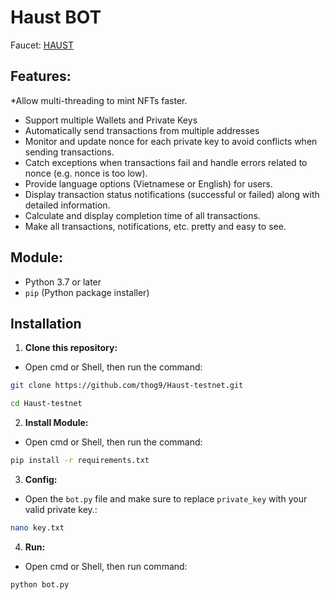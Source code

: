 # Haust BOT
Faucet: [HAUST](https://faucet.haust.app/)

## Features:

*Allow multi-threading to mint NFTs faster.

- Support multiple Wallets and Private Keys
- Automatically send transactions from multiple addresses
- Monitor and update nonce for each private key to avoid conflicts when sending transactions.
- Catch exceptions when transactions fail and handle errors related to nonce (e.g. nonce is too low).
- Provide language options (Vietnamese or English) for users.
- Display transaction status notifications (successful or failed) along with detailed information.
- Calculate and display completion time of all transactions.
- Make all transactions, notifications, etc. pretty and easy to see.

## Module:

- Python 3.7 or later
- `pip` (Python package installer)

## Installation
1. **Clone this repository:**
- Open cmd or Shell, then run the command:
```sh
git clone https://github.com/thog9/Haust-testnet.git
```
```sh
cd Haust-testnet
```
2. **Install Module:**
- Open cmd or Shell, then run the command:
```sh
pip install -r requirements.txt
```
3. **Config:**
- Open the `bot.py` file and make sure to replace `private_key` with your valid private key.:
```sh
nano key.txt
```
4. **Run:**
- Open cmd or Shell, then run command:
```sh
python bot.py
```
